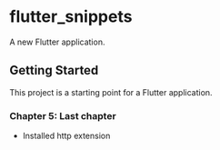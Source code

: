 # flutter_snippets

A new Flutter application.

## Getting Started

This project is a starting point for a Flutter application.

### Chapter 5: Last chapter

- Installed http extension
